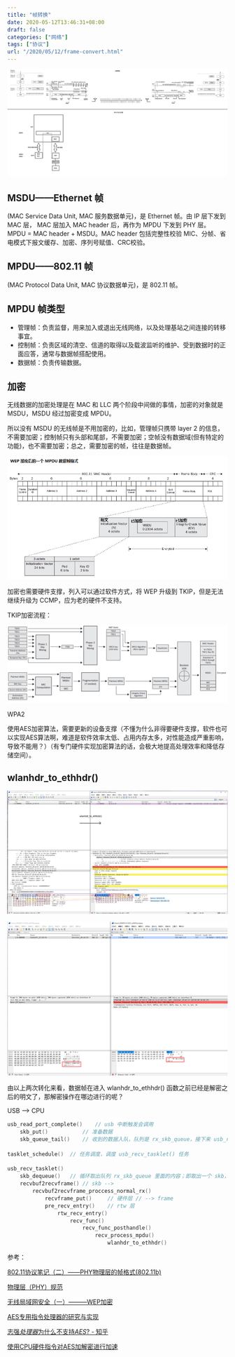 ```yaml
---
title: "帧转换"
date: 2020-05-12T13:46:31+08:00
draft: false
categories: ["网络"]
tags: ["协议"]
url: "/2020/05/12/frame-convert.html"
---
```


![](/images/帧转换.png)





## MSDU——Ethernet 帧

(MAC Service Data Unit, MAC 服务数据单元)，是 Ethernet 帧。由 IP 层下发到 MAC 层， MAC 层加入 MAC header 后，再作为 MPDU 下发到 PHY 层。MPDU = MAC header + MSDU。MAC header 包括完整性校验 MIC、分帧、省电模式下报文缓存、加密、序列号赋值、CRC校验。

## MPDU——802.11 帧

(MAC Protocol Data Unit, MAC 协议数据单元)，是 802.11 帧。

## MPDU 帧类型

- 管理帧：负责监督，用来加入或退出无线网络，以及处理基站之间连接的转移事宜。
- 控制帧：负责区域的清空、信道的取得以及载波监听的维护、受到数据时的正面应答，通常与数据帧搭配使用。
- 数据帧：负责传输数据。

## 加密

无线数据的加密处理是在 MAC 和 LLC 两个阶段中间做的事情，加密的对象就是 MSDU，MSDU 经过加密变成 MPDU。

所以没有 MSDU 的无线帧是不用加密的，比如，管理帧只携带 layer 2 的信息，不需要加密；控制帧只有头部和尾部，不需要加密；空帧没有数据域(但有特定的功能)，也不需要加密；总之，需要加密的帧，往往是数据帧。

![](/images/WEP加密.png)

加密也需要硬件支撑，列入可以通过软件方式，将 WEP 升级到 TKIP，但是无法继续升级为 CCMP，应为老的硬件不支持。

TKIP加密流程：

![img](/images/TKIP.png)

WPA2

使用AES加密算法，需要更新的设备支撑（不懂为什么非得要硬件支撑，软件也可以实现AES算法啊，难道是软件效率太低、占用内存太多，对性能造成严重影响，导致不能用？）（有专门硬件实现加密算法的话，会极大地提高处理效率和降低存储空间）。



## wlanhdr_to_ethhdr()

![wlanhdr_to_ethhdr-icmp](/images/wlanhdr_to_ethhdr-icmp.png)

![wlanhdr_to_ethhdr-tcp](/images/wlanhdr_to_ethhdr-tcp.png)

由以上两次转化来看，数据帧在进入 wlanhdr_to_ethhdr() 函数之前已经是解密之后的明文了，那解密操作在哪边进行的呢？

USB --> CPU

```c
usb_read_port_complete()	// usb 中断触发会调用
    skb_put()			// 准备数据
    skb_queue_tail()	// 收到的数据入队，队列是 rx_skb_queue，接下来 usb_recv_tasklet() 会处理

tasklet_schedule()	// 任务调度，调度 usb_recv_tasklet() 任务

usb_recv_tasklet()
    skb_dequeue()	// 循环取出队列 rx_skb_queue 里面的内容；即取出一个 skb，处理一个 skb
    recvbuf2recvframe()	// skb --> 
        recvbuf2recvframe_proccess_normal_rx()
            recvframe_put()		// 硬件层 // --> frame
            pre_recv_entry()	// rtw 层
                rtw_recv_entry()
                    recv_func()
                        recv_func_posthandle()
                            recv_process_mpdu()
                                wlanhdr_to_ethhdr()
```





参考：

[802.11协议笔记（二）——PHY物理层的帧格式(802.11b)](https://blog.csdn.net/lee244868149/article/details/53239719)

[物理层（PHY）规范](http://www.jinoux.com/book/802.11b/topics/wuli.html)

[无线局域网安全（一）———WEP加密](https://blog.csdn.net/lee244868149/article/details/52691266)

[AES专用指令处理器的研究与实现](http://www.cnki.com.cn/Article/CJFDTotal-JFYZ201108030.htm)

[志强*处理器*为什么不支持*AES*? - 知乎](https://www.baidu.com/link?url=BShpLt6F3kEWGE_AmA929DBHoaWQBiBlLzoUvAV8lpXFBPc5BpVy6Y4xdu7zL8WN3RnXGDfKscNw3MMDcajix_&wd=&eqid=a336e6540002593e000000045eba4f72)

[使用CPU硬件指令对AES加解密进行加速](https://blog.csdn.net/weixin_34233856/article/details/90593441)